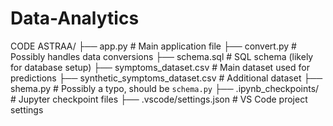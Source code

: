 # Data-Analytics
CODE ASTRAA/
├── app.py                            # Main application file
├── convert.py                        # Possibly handles data conversions
├── schema.sql                        # SQL schema (likely for database setup)
├── symptoms_dataset.csv              # Main dataset used for predictions
├── synthetic_symptoms_dataset.csv    # Additional dataset
├── shema.py                          # Possibly a typo, should be `schema.py`
├── .ipynb_checkpoints/               # Jupyter checkpoint files
├── .vscode/settings.json             # VS Code project settings

